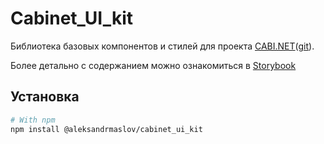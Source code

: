 # Cabinet_UI_kit

Библиотека базовых компонентов и стилей для проекта [CABI.NET](https://aleksandrmaslov.github.io/CABI.NET/#)([git](https://github.com/AleksandrMaslov/CABI.NET)).

Более детально с содержанием можно ознакомиться в [Storybook](aleksandrmaslov.github.io/cabinet_ui_kit/)

## Установка

```bash
# With npm
npm install @aleksandrmaslov/cabinet_ui_kit
```

